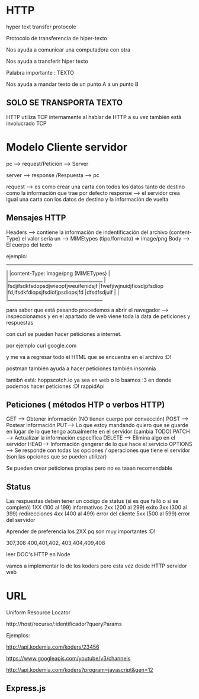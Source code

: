 # HTTP

hyper text transfer protocole

Protocolo de transferencia de hiper-texto

Nos ayuda a comunicar una computadora con otra

Nos ayuda a transferir hiper texto 

Palabra importante : TEXTO

Nos ayuda a mandar texto de un punto A a un punto B 

## SOLO SE TRANSPORTA TEXTO

HTTP utiliza TCP internamente 
al hablar de HTTP a su vez también está involucrado TCP

# Modelo Cliente servidor

pc --> request/Petición --> Server

server --> response /Respuesta --> pc

request --> es como crear una carta con todos los datos tanto de destino como la información que trae por defecto
response --> el servidor crea igual una carta con los datos de destino y la información de vuelta

## Mensajes HTTP

Headers --> contiene la información de indentificación del archivo (content-Type) el valor sería un -->  MIMEtypes (tipo/formato) => image/png
Body  --> El cuerpo del texto 


ejemplo:
_________________________________________
|
|content-Type: image/png (MIMETypes)
|
|________________________________________
|
|fsdjifsdkfsdopsdjwieopfjweuifenidsjf
|fwefjiwjnuidjfiosdjpfsdiop
|fd,lfsdkfdiopsjfsdiofjpsdiopsjfd
|dfsdfsdjuif
|
|
|________________________________________


para saber que está pasando procedemos a abrir el navegador --> inspeccionamos y en el apartado de web viene toda la data de peticiones y respuestas

con curl se pueden hacer peticiones a internet.

por ejemplo curl google.com

y me va a regresar todo el HTML que se encuentra en el archivo :D!

postman también ayuda a hacer peticiones
también insomnia

tamibń está:
hoppscotch.io 
ya sea en web o lo baamos :3
en donde podemos hacer peticiones :D!
rappidApi

## Peticiones ( métodos HTP o verbos HTTP)

GET --> Obtener información (NO tienen cuerpo por convección)
POST --> Postear información
PUT--> Lo que estoy mandando quiero que se guarde en lugar de lo que tengo actualmente en el servidor (cambia TODO)
PATCH --> Actualizar la información específica
DELETE --> Elimina algo en el servidor
HEAD--> Información gengerar de lo que hace el servicio
OPTIONS --> Se responde con todas las opciones / operaciones que tiene el servidor (son las opciones que se pueden utilizar)

Se pueden crear peticiones propias pero no es taaan recomendable

## Status

Las respuestas deben tener un código de status (si es que falló o si se completó)
1XX (100 al 199) informativos
2xx (200 al 299) exito
3xx (300 al 399) redirecciones
4xx (400 al 499) error del cliente
5xx (500 al 599) error del servidor

Aprender de preferencia los 2XX pq son muy importantes :D!

307,308
400,401,402, 403,404,409,408

leer DOC's HTTP en Node

vamos a implementar lo de los koders pero esta vez desde HTTP servidor web

# URL

Uniform Resource Locator

http://host/recurso/:identificador?queryParams

Ejemplos:

http://api.kodemia.com/koders/23456

https://www.googleapis.com/youtube/v3/channels

http://api.kodemia.com/koders?program=javascript&gen=12

## Express.js
